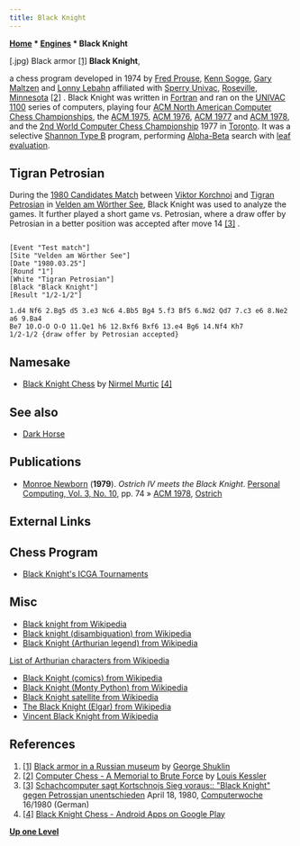 ```yaml
---
title: Black Knight
---
```

**[Home](Home "Home") * [Engines](Engines "Engines") * Black Knight**

\[.jpg) Black armor <a id="cite-note-1" href="#cite-ref-1">[1]</a>
**Black Knight**,

a chess program developed in 1974 by [Fred Prouse](index.php?title=Fred_Prouse&action=edit&redlink=1 "Fred Prouse (page does not exist)"), [Kenn Sogge](index.php?title=Kenn_Sogge&action=edit&redlink=1 "Kenn Sogge (page does not exist)"), [Gary Maltzen](index.php?title=Gary_Maltzen&action=edit&redlink=1 "Gary Maltzen (page does not exist)") and [Lonny Lebahn](index.php?title=Lonny_Lebahn&action=edit&redlink=1 "Lonny Lebahn (page does not exist)") affiliated with [Sperry Univac](https://en.wikipedia.org/wiki/UNIVAC), [Roseville, Minnesota](https://en.wikipedia.org/wiki/Roseville,_Minnesota) <a id="cite-note-2" href="#cite-ref-2">[2]</a> . Black Knight was written in [Fortran](Fortran "Fortran") and ran on the [UNIVAC 1100](UNIVAC_1100 "UNIVAC 1100") series of computers, playing four [ACM North American Computer Chess Championships](ACM_North_American_Computer_Chess_Championship "ACM North American Computer Chess Championship"), the [ACM 1975](ACM_1975 "ACM 1975"), [ACM 1976](ACM_1976 "ACM 1976"), [ACM 1977](ACM_1977 "ACM 1977") and [ACM 1978](ACM_1978 "ACM 1978"), and the [2nd World Computer Chess Championship](WCCC_1977 "WCCC 1977") 1977 in [Toronto](https://en.wikipedia.org/wiki/Toronto). It was a selective [Shannon Type B](Type_B_Strategy "Type B Strategy") program, performing [Alpha-Beta](Alpha-Beta "Alpha-Beta") search with [leaf evaluation](Evaluation "Evaluation").

## Tigran Petrosian

During the [1980 Candidates Match](https://en.wikipedia.org/wiki/World_Chess_Championship_1981#1980.2F81_Candidates_Tournament) between [Viktor Korchnoi](https://en.wikipedia.org/wiki/Viktor_Korchnoi) and [Tigran Petrosian](https://en.wikipedia.org/wiki/Tigran_Petrosian) in [Velden am Wörther See](https://en.wikipedia.org/wiki/Velden_am_W%C3%B6rther_See), Black Knight was used to analyze the games. It further played a short game vs. Petrosian, where a draw offer by Petrosian in a better position was accepted after move 14 <a id="cite-note-3" href="#cite-ref-3">[3]</a> .

```

[Event "Test match"]
[Site "Velden am Wörther See"]
[Date "1980.03.25"]
[Round "1"]
[White "Tigran Petrosian"]
[Black "Black Knight"]
[Result "1/2-1/2"]

1.d4 Nf6 2.Bg5 d5 3.e3 Nc6 4.Bb5 Bg4 5.f3 Bf5 6.Nd2 Qd7 7.c3 e6 8.Ne2 a6 9.Ba4
Be7 10.O-O O-O 11.Qe1 h6 12.Bxf6 Bxf6 13.e4 Bg6 14.Nf4 Kh7
1/2-1/2 {draw offer by Petrosian accepted}

```

## Namesake

- [Black Knight Chess](index.php?title=Black_Knight_Chess&action=edit&redlink=1 "Black Knight Chess (page does not exist)") by [Nirmel Murtic](index.php?title=Nirmel_Murtic&action=edit&redlink=1 "Nirmel Murtic (page does not exist)") <a id="cite-note-4" href="#cite-ref-4">[4]</a>

## See also

- [Dark Horse](Dark_Horse "Dark Horse")

## Publications

- [Monroe Newborn](Monroe_Newborn "Monroe Newborn") (**1979**). *Ostrich IV meets the Black Knight*. [Personal Computing, Vol. 3, No. 10](Personal_Computing#3_10 "Personal Computing"), pp. 74 » [ACM 1978](ACM_1978 "ACM 1978"), [Ostrich](Ostrich "Ostrich")

## External Links

## Chess Program

- [Black Knight's ICGA Tournaments](https://www.game-ai-forum.org/icga-tournaments/program.php?id=434)

## Misc

- [Black knight from Wikipedia](https://en.wikipedia.org/wiki/Black_knight)
- [Black knight (disambiguation) from Wikipedia](https://en.wikipedia.org/wiki/Black_knight_%28disambiguation%29)
- [Black Knight (Arthurian legend) from Wikipedia](https://en.wikipedia.org/wiki/Black_Knight_%28Arthurian_legend%29)

[List of Arthurian characters from Wikipedia](https://en.wikipedia.org/wiki/List_of_Arthurian_characters)

- [Black Knight (comics) from Wikipedia](https://en.wikipedia.org/wiki/Black_Knight_%28comics%29)
- [Black Knight (Monty Python) from Wikipedia](https://en.wikipedia.org/wiki/Black_Knight_%28Monty_Python%29)
- [Black Knight satellite from Wikipedia](https://en.wikipedia.org/wiki/Black_Knight_satellite)
- [The Black Knight (Elgar) from Wikipedia](https://en.wikipedia.org/wiki/The_Black_Knight_%28Elgar%29)
- [Vincent Black Knight from Wikipedia](https://en.wikipedia.org/wiki/Vincent_Black_Knight)

## References

1. <a id="cite-ref-1" href="#cite-note-1">[1]</a> [Black armor in a Russian museum](https://en.wikipedia.org/wiki/File:%D0%9A%D0%BE%D0%BD%D0%BD%D1%8B%D0%B9_%D1%80%D1%8B%D1%86%D0%B0%D1%80%D1%8C_3_%28%D0%AD%D1%80%D0%BC%D0%B8%D1%82%D0%B0%D0%B6%29.jpg) by [George Shuklin](http://commons.wikimedia.org/wiki/User:George_Shuklin)
1. <a id="cite-ref-2" href="#cite-note-2">[2]</a> [Computer Chess - A Memorial to Brute Force](http://www.lkessler.com/brutefor.shtml) by [Louis Kessler](Louis_Kessler "Louis Kessler")
1. <a id="cite-ref-3" href="#cite-note-3">[3]</a> [Schachcomputer sagt Kortschnojs Sieg voraus:: "Black Knight" gegen Petrossjan unentschieden](http://www.computerwoche.de/heftarchiv/1980/16/1189322/) April 18, 1980, [Computerwoche](Computerworld#Woche "Computerworld") 16/1980 (German)
1. <a id="cite-ref-4" href="#cite-note-4">[4]</a> [Black Knight Chess - Android Apps on Google Play](https://play.google.com/store/apps/details?id=com.black.knight.chess&hl=en)

**[Up one Level](Engines "Engines")**

